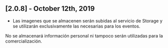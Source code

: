 ## [2.0.8] - October 12th, 2019
* Las imagenes que se almacenen serán subidas al servicio de Storage y se utilizarán exclusivamente las necesarias para los eventos. 

No se almacenará información personal ni tampoco serán utilizadas para la comercialización. 
